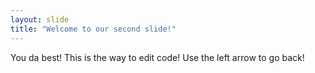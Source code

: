 ```yaml
---
layout: slide
title: "Welcome to our second slide!"
---
```

You da best! This is the way to edit code!
Use the left arrow to go back!
